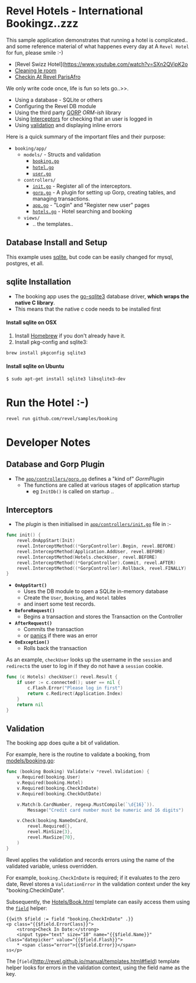 Revel Hotels -  International Bookingz..zzz
===========================================

This sample application demonstrates that running a hotel is complicated.. 
and some reference material of what happenes every day at A `Revel Hotel` for fun, please smile :-)
- [Revel Swizz Hotel](https://www.youtube.com/watch?v=SXn2QVipK2o
- [Cleaning le room](https://www.youtube.com/watch?v=iO_eXXgOsFI)
- [Checkin At Revel ParisAfro](https://www.youtube.com/watch?v=70TfU9R09Qg)

We only write code once, life is fun so lets go..>>.


* Using a database - SQLite or others 
* Configuring the Revel DB module
* Using the third party [GORP](https://github.com/coopernurse/gorp) *ORM-ish* library
* Using [Interceptors](http://revel.github.io/manual/interceptors) for checking that an user is logged in
* Using [validation](http://revel.github.io/manual/validation) and displaying inline errors


Here is a quick summary of the important files and their purpose:

* `booking/app/`
	* `models/`		- Structs and validation
		* [`booking.go`](/booking//app/models/booking.go)
		* [`hotel.go`](/booking//app/models/hotel.go)
		* [`user.go`](/booking/app/models/user.go)
	* `controllers/`
        * [`init.go`](/booking/controllers/init.go)    - Register all of the interceptors.
        * [`gorp.go`](/booking/controllers/gorp.go)    - A plugin for setting up Gorp, creating tables, and managing transactions.
        * [`app.go`](/booking/controllers/app.go)     - "Login" and "Register new user" pages
        * [`hotels.go`](/booking/controllers/hotels.go)  - Hotel searching and booking
    * `views/`
        * .. the templates..


Database Install and Setup
--------------------------------
This example uses [sqlite](https://www.sqlite.org/), but code can be easily changed for mysql, postgres, et all.

## sqlite Installation

- The booking app uses the [go-sqlite3](https://github.com/mattn/go-sqlite3) database driver, **which wraps the native C library**.
- This means that the native c code needs to be installed first

#### Install sqlite on OSX

1. Install [Homebrew](http://mxcl.github.com/homebrew/) if you don't already have it.
2. Install pkg-config and sqlite3:

```bash
brew install pkgconfig sqlite3
```

#### Install sqlite on Ubuntu

```bash
$ sudo apt-get install sqlite3 libsqlite3-dev
```

Run the Hotel :-)
=============================
```bash
revel run github.com/revel/samples/booking
```

Developer Notes
=============================

## Database and Gorp Plugin

* The [`app/controllers/gorp.go`](/booking/app/controllers/gorp.go) defines a "kind of"  *GormPlugin* 
  * The functions are called at various stages of application startup
    * eg `InitDb()` is called on startup ..

## Interceptors

* The *plugin* is then initialised in [`app/controllers/init.go`](/booking/app/controllers/init.go) file in :-

```go
func init() {
	revel.OnAppStart(Init)
	revel.InterceptMethod((*GorpController).Begin, revel.BEFORE)
	revel.InterceptMethod(Application.AddUser, revel.BEFORE)
	revel.InterceptMethod(Hotels.checkUser, revel.BEFORE)
	revel.InterceptMethod((*GorpController).Commit, revel.AFTER)
	revel.InterceptMethod((*GorpController).Rollback, revel.FINALLY)
}
```

* **`OnAppStart()`** 
    * Uses the DB module to open a SQLite in-memory database
    * Create the `User`, `Booking`, and `Hotel` tables
    * and insert some test records.
* **`BeforeRequest()`**
    * Begins a transaction and stores the Transaction on the Controller
* **`AfterRequest()`** 
    * Commits the transaction
    * or [panics](https://github.com/golang/go/wiki/PanicAndRecover) if there was an error
* **`OnException()`** 
    * Rolls back the transaction


As an example, `checkUser` looks up the username in the `session` and `redirect`s
the user to log in if they do not have a `session` cookie.

```go
func (c Hotels) checkUser() revel.Result {
	if user := c.connected(); user == nil {
		c.Flash.Error("Please log in first")
		return c.Redirect(Application.Index)
	}
	return nil
}
```

## Validation

The booking app does quite a bit of validation.

For example, here is the routine to validate a booking, from
[models/booking.go](/booking/app/models/booking.go):

```go
func (booking Booking) Validate(v *revel.Validation) {
	v.Required(booking.User)
	v.Required(booking.Hotel)
	v.Required(booking.CheckInDate)
	v.Required(booking.CheckOutDate)

	v.Match(b.CardNumber, regexp.MustCompile(`\d{16}`)).
		Message("Credit card number must be numeric and 16 digits")

	v.Check(booking.NameOnCard,
		revel.Required{},
		revel.MinSize{3},
		revel.MaxSize{70},
	)
}
```

Revel applies the validation and records errors using the name of the
validated variable, unless overridden.  

For example, `booking.CheckInDate` is
required; if it evaluates to the zero date, Revel stores a `ValidationError` in
the validation context under the key "booking.CheckInDate".

Subsequently, the  [Hotels/Book.html](/booking/app/views/Hotels/Book.html)
template can easily access them using the [`field`](http://revel.github.io/manual/templates.html#field) helper:

```
{{with $field := field "booking.CheckInDate" .}}
<p class="{{$field.ErrorClass}}">
    <strong>Check In Date:</strong>
    <input type="text" size="10" name="{{$field.Name}}" class="datepicker" value="{{$field.Flash}}">
    * <span class="error">{{$field.Error}}</span>
ss</p>
```

The [`field`]http://revel.github.io/manual/templates.html#field) template helper looks for errors in the validation context, using
the field name as the key.
